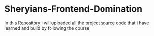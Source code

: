 # Sheryians-Frontend-Domination
In this Repository i will uploaded all the project source code that i have learned and build by following the course
